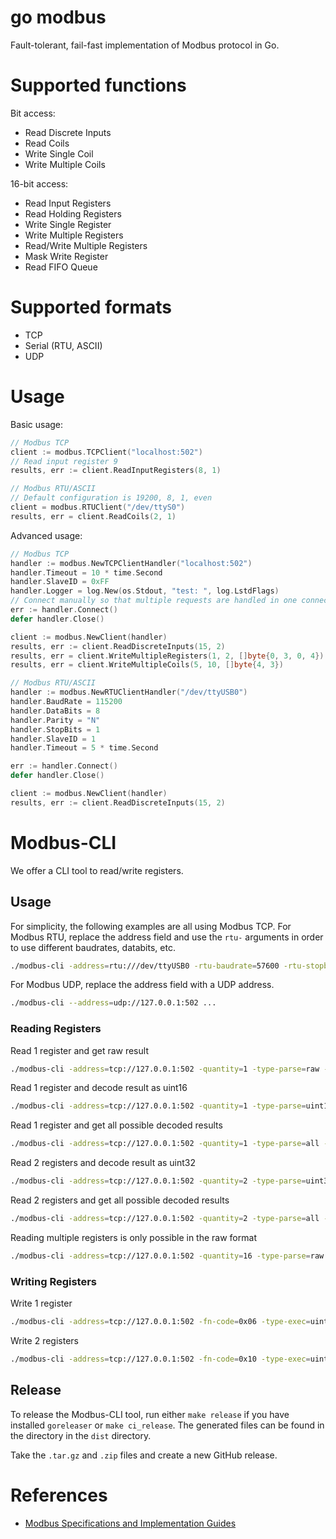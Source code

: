 # go modbus
Fault-tolerant, fail-fast implementation of Modbus protocol in Go.

# Supported functions

Bit access:
- Read Discrete Inputs
- Read Coils
- Write Single Coil
- Write Multiple Coils

16-bit access:
- Read Input Registers
- Read Holding Registers
- Write Single Register
- Write Multiple Registers
- Read/Write Multiple Registers
- Mask Write Register
- Read FIFO Queue

# Supported formats
- TCP
- Serial (RTU, ASCII)
- UDP

# Usage
Basic usage:
```go
// Modbus TCP
client := modbus.TCPClient("localhost:502")
// Read input register 9
results, err := client.ReadInputRegisters(8, 1)

// Modbus RTU/ASCII
// Default configuration is 19200, 8, 1, even
client = modbus.RTUClient("/dev/ttyS0")
results, err = client.ReadCoils(2, 1)
```

Advanced usage:
```go
// Modbus TCP
handler := modbus.NewTCPClientHandler("localhost:502")
handler.Timeout = 10 * time.Second
handler.SlaveID = 0xFF
handler.Logger = log.New(os.Stdout, "test: ", log.LstdFlags)
// Connect manually so that multiple requests are handled in one connection session
err := handler.Connect()
defer handler.Close()

client := modbus.NewClient(handler)
results, err := client.ReadDiscreteInputs(15, 2)
results, err = client.WriteMultipleRegisters(1, 2, []byte{0, 3, 0, 4})
results, err = client.WriteMultipleCoils(5, 10, []byte{4, 3})
```

```go
// Modbus RTU/ASCII
handler := modbus.NewRTUClientHandler("/dev/ttyUSB0")
handler.BaudRate = 115200
handler.DataBits = 8
handler.Parity = "N"
handler.StopBits = 1
handler.SlaveID = 1
handler.Timeout = 5 * time.Second

err := handler.Connect()
defer handler.Close()

client := modbus.NewClient(handler)
results, err := client.ReadDiscreteInputs(15, 2)
```

# Modbus-CLI

We offer a CLI tool to read/write registers.

## Usage

For simplicity, the following examples are all using Modbus TCP.
For Modbus RTU, replace the address field and use the `rtu-` arguments in order to use different baudrates, databits, etc.
```sh
./modbus-cli -address=rtu:///dev/ttyUSB0 -rtu-baudrate=57600 -rtu-stopbits=2 -rtu-parity=N -rtu-databits=8 ...
```

For Modbus UDP, replace the address field with a UDP address.
```sh
./modbus-cli --address=udp://127.0.0.1:502 ...
```

### Reading Registers

Read 1 register and get raw result
```sh
./modbus-cli -address=tcp://127.0.0.1:502 -quantity=1 -type-parse=raw -register=42
```

Read 1 register and decode result as uint16
```sh
./modbus-cli -address=tcp://127.0.0.1:502 -quantity=1 -type-parse=uint16 -register=42
```

Read 1 register and get all possible decoded results
```sh
./modbus-cli -address=tcp://127.0.0.1:502 -quantity=1 -type-parse=all -register=42
```

Read 2 registers and decode result as uint32
```sh
./modbus-cli -address=tcp://127.0.0.1:502 -quantity=2 -type-parse=uint32 -register=42
```

Read 2 registers and get all possible decoded results
```sh
./modbus-cli -address=tcp://127.0.0.1:502 -quantity=2 -type-parse=all -register=42
```

Reading multiple registers is only possible in the raw format
```sh
./modbus-cli -address=tcp://127.0.0.1:502 -quantity=16 -type-parse=raw -register=42
```

### Writing Registers

Write 1 register 
```sh
./modbus-cli -address=tcp://127.0.0.1:502 -fn-code=0x06 -type-exec=uint16 -register=42 -write-value=7
```

Write 2 registers
```sh
./modbus-cli -address=tcp://127.0.0.1:502 -fn-code=0x10 -type-exec=uint32 -register=42 -write-value=7
```

## Release

To release the Modbus-CLI tool, run either `make release` if you have installed `goreleaser` or `make ci_release`.
The generated files can be found in the directory in the `dist` directory.

Take the `.tar.gz` and `.zip` files and create a new GitHub release.

# References
- [Modbus Specifications and Implementation Guides](http://www.modbus.org/specs.php)
